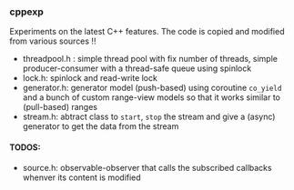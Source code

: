 ### cppexp
Experiments on the latest C++ features. The code is copied and modified from various sources !!

* threadpool.h : simple thread pool with fix number of threads, simple producer-consumer with a thread-safe queue using spinlock
* lock.h: spinlock and read-write lock
* generator.h: generator model (push-based) using coroutine `co_yield` and a bunch of custom range-view models so that it works similar to (pull-based) ranges
* stream.h: abtract class to `start`, `stop` the stream and give a (async) generator to get the data from the stream

#### TODOS:
* source.h: observable-observer that calls the subscribed callbacks whenver its content is modified
